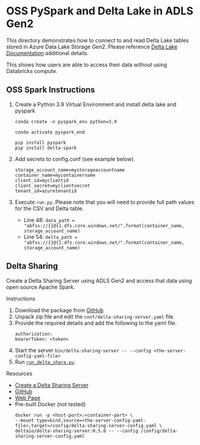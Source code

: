 # OSS PySpark and Delta Lake in ADLS Gen2

This directory demonstrates how to connect to and read Delta Lake tables stored in Azure Data Lake Storage Gen2. Please reference [Delta Lake Documentation](https://docs.delta.io/latest/delta-storage.html#azure-data-lake-storage-gen2) additional details.  

This shows how users are able to access their data without using Databricks compute.  

## OSS Spark Instructions 

1. Create a Python 3.9 Virtual Environment and install delta lake and pyspark
    ```
    conda create -n pyspark_env python=3.9

    conda activate pyspark_end

    pip install pyspark 
    pip install delta-spark 
    ```

1. Add secrets to config.conf (see example below). 
    ```
    storage_account_name=mystorageaccountname
    container_name=mycontainername
    client_id=myclientid
    client_secret=myclientsecret
    tenant_id=azuretenantid
    ```

1. Execute `run.py`. Please note that you will need to provide full path values for the CSV and Delta table. 
    - Line 48: `data_path = "abfss://{}@{}.dfs.core.windows.net/".format(container_name, storage_account_name)` 
    - Line 54: `delta_path = "abfss://{}@{}.dfs.core.windows.net/".format(container_name, storage_account_name)` 


## Delta Sharing 

Create a Delta Sharing Server using ADLS Gen2 and access that data using open source Apache Spark. 



Instructions 
1. Download the package from [GitHub](https://github.com/delta-io/delta-sharing/releases)
1. Unpack zip file and edit the `conf/delta-sharing-server.yaml` file. 
1. Provide the required details and add the following to the yaml file. 
    ```
    authorization:
    bearerToken: <token>
    ```
1. Start the server `bin/delta-sharing-server -- --config <the-server-config-yaml-file>`  
1. Run [`run_delta_share.py`](delta_demos/LocalSpark/run_delta_share.py).

Resources
- [Create a Delta Sharing Server](https://github.com/delta-io/delta-sharing#delta-sharing-reference-server)  
- [GitHub](https://github.com/delta-io/delta-sharing)
- [Web Page](https://delta.io/sharing)
- Pre-built Docker (not tested)
    ```
    docker run -p <host-port>:<container-port> \
    --mount type=bind,source=<the-server-config-yaml-file>,target=/config/delta-sharing-server-config.yaml \
    deltaio/delta-sharing-server:0.5.0 -- --config /config/delta-sharing-server-config.yaml
    ```